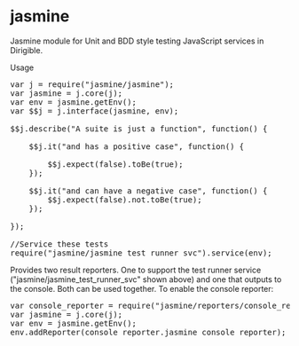 # jasmine
Jasmine module for Unit and BDD style testing JavaScript services in Dirigible.

Usage
<pre>
var j = require("jasmine/jasmine");
var jasmine = j.core(j);
var env = jasmine.getEnv();
var $$j = j.interface(jasmine, env);

$$j.describe("A suite is just a function", function() {
    
    $$j.it("and has a positive case", function() {
    	
		$$j.expect(false).toBe(true);
	});
	
	$$j.it("and can have a negative case", function() {
		$$j.expect(false).not.toBe(true);
	});	  

});

//Service these tests
require("jasmine/jasmine_test_runner_svc").service(env);
</pre>

Provides two result reporters. One to support the test runner service ("jasmine/jasmine_test_runner_svc" shown above) and one that outputs to the console. Both can be used together.
To enable the console reporter:
<pre>
var console_reporter = require("jasmine/reporters/console_reporter");
var jasmine = j.core(j);
var env = jasmine.getEnv();
env.addReporter(console_reporter.jasmine_console_reporter);
</pre>
